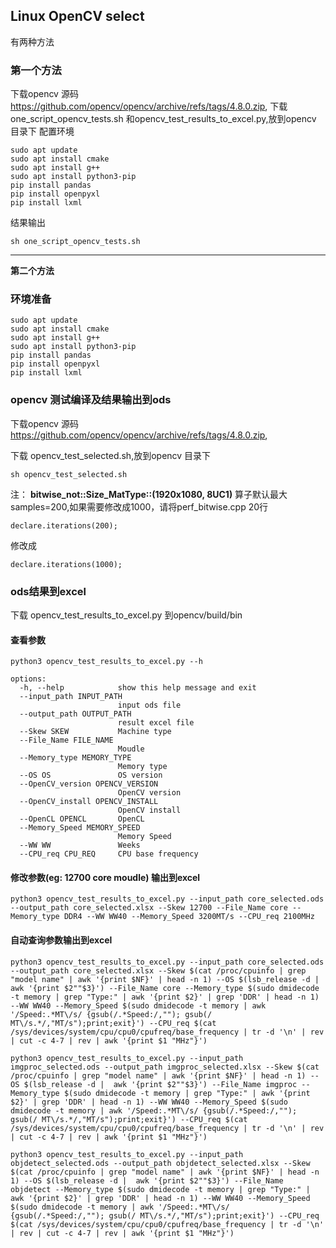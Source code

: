 ## Linux OpenCV select
有两种方法
### 第一个方法
下载opencv 源码 https://github.com/opencv/opencv/archive/refs/tags/4.8.0.zip, 
下载 one_script_opencv_tests.sh 和opencv_test_results_to_excel.py,放到opencv 目录下
配置环境
```
sudo apt update
sudo apt install cmake
sudo apt install g++
sudo apt install python3-pip
pip install pandas
pip install openpyxl
pip install lxml
```
结果输出
```
sh one_script_opencv_tests.sh
```

---
**第二个方法**
### 环境准备
```
sudo apt update
sudo apt install cmake
sudo apt install g++
sudo apt install python3-pip
pip install pandas
pip install openpyxl
pip install lxml
```
### opencv 测试编译及结果输出到ods
下载opencv 源码 https://github.com/opencv/opencv/archive/refs/tags/4.8.0.zip, 

下载 opencv_test_selected.sh,放到opencv 目录下
```
sh opencv_test_selected.sh
```
注： **bitwise_not::Size_MatType::(1920x1080, 8UC1)** 算子默认最大samples=200,如果需要修改成1000，请将perf_bitwise.cpp 20行
```
declare.iterations(200);
```
修改成
```
declare.iterations(1000);
```

### ods结果到excel
下载 opencv_test_results_to_excel.py 到opencv/build/bin

#### 查看参数
```
python3 opencv_test_results_to_excel.py --h

options:
  -h, --help            show this help message and exit
  --input_path INPUT_PATH
                        input ods file
  --output_path OUTPUT_PATH
                        result excel file
  --Skew SKEW           Machine type
  --File_Name FILE_NAME
                        Moudle
  --Memory_type MEMORY_TYPE
                        Memory type
  --OS OS               OS version
  --OpenCV_version OPENCV_VERSION
                        OpenCV version
  --OpenCV_install OPENCV_INSTALL
                        OpenCV install
  --OpenCL OPENCL       OpenCL
  --Memory_Speed MEMORY_SPEED
                        Memory Speed
  --WW WW               Weeks
  --CPU_req CPU_REQ     CPU base frequency
```


#### 修改参数(eg: 12700 core moudle) 输出到excel
```
python3 opencv_test_results_to_excel.py --input_path core_selected.ods --output_path core_selected.xlsx --Skew 12700 --File_Name core --Memory_type DDR4 --WW WW40 --Memory_Speed 3200MT/s --CPU_req 2100MHz
```
#### 自动查询参数输出到excel
```
python3 opencv_test_results_to_excel.py --input_path core_selected.ods --output_path core_selected.xlsx --Skew $(cat /proc/cpuinfo | grep "model name" | awk '{print $NF}' | head -n 1) --OS $(lsb_release -d |  awk '{print $2""$3}') --File_Name core --Memory_type $(sudo dmidecode -t memory | grep "Type:" | awk '{print $2}' | grep 'DDR' | head -n 1) --WW WW40 --Memory_Speed $(sudo dmidecode -t memory | awk '/Speed:.*MT\/s/ {gsub(/.*Speed:/,""); gsub(/ MT\/s.*/,"MT/s");print;exit}') --CPU_req $(cat /sys/devices/system/cpu/cpu0/cpufreq/base_frequency | tr -d '\n' | rev | cut -c 4-7 | rev | awk '{print $1 "MHz"}')
```

```
python3 opencv_test_results_to_excel.py --input_path imgproc_selected.ods --output_path imgproc_selected.xlsx --Skew $(cat /proc/cpuinfo | grep "model name" | awk '{print $NF}' | head -n 1) --OS $(lsb_release -d |  awk '{print $2""$3}') --File_Name imgproc --Memory_type $(sudo dmidecode -t memory | grep "Type:" | awk '{print $2}' | grep 'DDR' | head -n 1) --WW WW40 --Memory_Speed $(sudo dmidecode -t memory | awk '/Speed:.*MT\/s/ {gsub(/.*Speed:/,""); gsub(/ MT\/s.*/,"MT/s");print;exit}') --CPU_req $(cat /sys/devices/system/cpu/cpu0/cpufreq/base_frequency | tr -d '\n' | rev | cut -c 4-7 | rev | awk '{print $1 "MHz"}')
```

```
python3 opencv_test_results_to_excel.py --input_path objdetect_selected.ods --output_path objdetect_selected.xlsx --Skew $(cat /proc/cpuinfo | grep "model name" | awk '{print $NF}' | head -n 1) --OS $(lsb_release -d |  awk '{print $2""$3}') --File_Name objdetect --Memory_type $(sudo dmidecode -t memory | grep "Type:" | awk '{print $2}' | grep 'DDR' | head -n 1) --WW WW40 --Memory_Speed $(sudo dmidecode -t memory | awk '/Speed:.*MT\/s/ {gsub(/.*Speed:/,""); gsub(/ MT\/s.*/,"MT/s");print;exit}') --CPU_req $(cat /sys/devices/system/cpu/cpu0/cpufreq/base_frequency | tr -d '\n' | rev | cut -c 4-7 | rev | awk '{print $1 "MHz"}')
```

